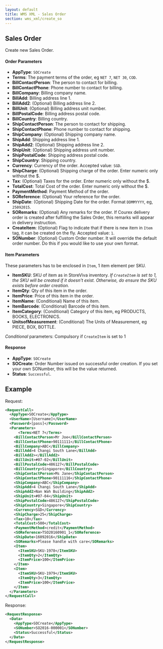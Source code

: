 ```yaml
---
layout: default
title: WMS XML - Sales Order
section: wms_xml/create_so
---
```


## Sales Order

Create new Sales Order.

#### Order Parameters
- **AppType**: ```SOCreate```
- **Terms**: The payment terms of the order, eg ```NET 7```, ```NET 30```, ```COD```.
- **BillContactPerson**: The person to contact for billing.
- **BillContactPhone**: Phone number to contact for billing.
- **BillCompany**: Billing company name.
- **BillAdd**: Billing address line 1.
- **BillAdd2**: (Optional) Billing address line 2.
- **BillUnit**:  (Optional) Billing address unit number.
- **BillPostalCode**: Billing address postal code.
- **BillCountry**: Billing country.
- **ShipContactPerson**: The person to contact for shipping.
- **ShipContactPhone**: Phone number to contact for shipping.
- **ShipCompany**:  (Optional) Shipping company name.
- **ShipAdd**: Shipping address line 1.
- **ShipAdd2**: (Optional) Shipping address line 2.
- **ShipUnit**:  (Optional) Shipping address unit number.
- **ShipPostalCode**: Shipping address postal code.
- **ShipCountry**: Shipping country.
- **Currency**: Currency of the order. Accepted value: ```SGD```.
- **ShipCharge**: (Optional) Shipping charge of the order. Enter numeric only without the $.
- **Tax**: (Optional) Taxes for the order. Enter numeric only without the $.
- **TotalCost**: Total Cost of the order. Enter numeric only without the $.
- **PaymentMethod**: Payment Method of the order.
- **SOReference**: (Optional) Your reference for the order.
- **ShipDate**: (Optional) Shipping Date for the order. Format ```DDMMYYYY```, eg, ```25092015```.
- **SORemarks**: (Optional) Any remarks for the order. If Courex delivery order is created after fulfilling the Sales Order, this remarks will appear in delivery instruction.
- **CreateItem**: (Optional) Flag to indicate that if there is new item in ```Item``` tag, it can be created on the fly. Accepted value: ```1```.
- **SONumber**: (Optional) Custom Order number. It will override the default order number. Do this if you would like to use your own format.

#### Item Parameters

These parameters has to be enclosed in ```Item```, 1 item element per SKU.

- **ItemSKU**: SKU of item as in StoreViva inventory. *If ```CreateItem``` is set to 1, the SKU will be created if it doesn't exist. Otherwise, do ensure the SKU exists before order creation.*
- **ItemQty**: Qty of this item in the order.
- **ItemPrice**: Price of this item in the order.
- **ItemName**: (Conditional) Name of this item.
- **ItemBarcode**: (Conditional) Barcode of this item.
- **ItemCategory**: (Conditional) Category of this item, eg PRODUCTS, BOOKS, ELECTRONICS.
- **UnitsofMeasurement**: (Conditional) The Units of Measurement, eg PIECE, BOX, BOTTLE.

*Conditional* parameters: Compulsory if ```CreateItem``` is set to 1

#### Response
- **AppType**: ```SOCreate```
- **SOCreate**: Order Number issued on successful order creation. If you set your own SONumber, this will be the value returned.
- **Status**: ```Successful```.

## Example

Request:

```xml
<RequestCall>
  <AppType>SOCreate</AppType>
  <UserName>[Username]</UserName>
  <Password>[pass]</Password>
  <Parameters>
	  <Terms>NET 7</Terms>
    <BillContactPerson>Mr Joe</BillContactPerson>
    <BillContactPhone>90111111</BillContactPhone>
    <BillCompany>ABC</BillCompany>
    <BillAdd>4 Changi South Lane</BillAdd>
    <BillAdd2></BillAdd2>
    <BillUnit>#07-02</BillUnit>
    <BillPostalCode>486127</BillPostalCode>
    <BillCountry>Singapore</BillCountry>
    <ShipContactPerson>Ms Jane</ShipContactPerson>
    <ShipContactPhone>90111116</ShipContactPhone>
    <ShipCompany>ABC</ShipCompany>
    <ShipAdd>4 Changi South Lane</ShipAdd>
    <ShipAdd2>Nan Wah Building</ShipAdd2>
    <ShipUnit>#07-04</ShipUnit>
    <ShipPostalCode>486127</ShipPostalCode>
    <ShipCountry>Singapore</ShipCountry>
    <Currency>SGD</Currency>
    <ShipCharge>25</ShipCharge>
    <Tax>10</Tax>
    <TotalCost>500</TotalCost>
    <PaymentMethod>credit</PaymentMethod>
    <SOReference>TSO20160901_1</SOReference>
    <ShipDate>16092016</ShipDate>
    <SORemarks>Please handle with care</SORemarks>
    <Item>
      <ItemSKU>SKU-1978</ItemSKU>
      <ItemQty>2</ItemQty>
      <ItemPrice>100</ItemPrice>
    </Item>
    <Item>
      <ItemSKU>SKU-1979</ItemSKU>
      <ItemQty>3</ItemQty>
      <ItemPrice>100</ItemPrice>
    </Item>
  </Parameters>
</RequestCall>
```

Response:

```xml
<RequestResponse>
  <Data>
   	<AppType>SOCreate</AppType>
   	<SONumber>SO2016-000001</SONumber>
   	<Status>Successful</Status>
  </Data>
</RequestResponse>
```
